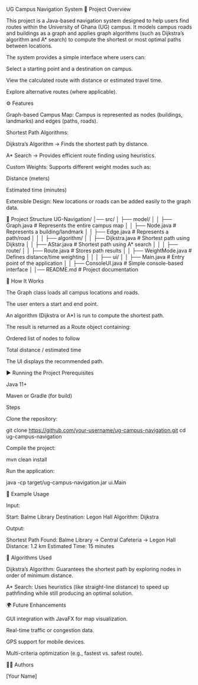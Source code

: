 UG Campus Navigation System
📌 Project Overview

This project is a Java-based navigation system designed to help users find routes within the University of Ghana (UG) campus. It models campus roads and buildings as a graph and applies graph algorithms (such as Dijkstra’s algorithm and A* search) to compute the shortest or most optimal paths between locations.

The system provides a simple interface where users can:

Select a starting point and a destination on campus.

View the calculated route with distance or estimated travel time.

Explore alternative routes (where applicable).

⚙️ Features

Graph-based Campus Map: Campus is represented as nodes (buildings, landmarks) and edges (paths, roads).

Shortest Path Algorithms:

Dijkstra’s Algorithm → Finds the shortest path by distance.

A* Search → Provides efficient route finding using heuristics.

Custom Weights: Supports different weight modes such as:

Distance (meters)

Estimated time (minutes)

Extensible Design: New locations or roads can be added easily to the graph data.

📂 Project Structure
UG-Navigation/
│── src/
│   ├── model/
│   │   ├── Graph.java        # Represents the entire campus map
│   │   ├── Node.java         # Represents a building/landmark
│   │   ├── Edge.java         # Represents a path/road
│   │
│   ├── algorithm/
│   │   ├── Dijkstra.java     # Shortest path using Dijkstra
│   │   ├── AStar.java        # Shortest path using A* search
│   │
│   ├── route/
│   │   ├── Route.java        # Stores path results
│   │   ├── WeightMode.java   # Defines distance/time weighting
│   │
│   ├── ui/
│   │   ├── Main.java         # Entry point of the application
│   │   ├── ConsoleUI.java    # Simple console-based interface
│
│── README.md                 # Project documentation

🚀 How It Works

The Graph class loads all campus locations and roads.

The user enters a start and end point.

An algorithm (Dijkstra or A*) is run to compute the shortest path.

The result is returned as a Route object containing:

Ordered list of nodes to follow

Total distance / estimated time

The UI displays the recommended path.

▶️ Running the Project
Prerequisites

Java 11+

Maven or Gradle (for build)

Steps

Clone the repository:

git clone https://github.com/your-username/ug-campus-navigation.git
cd ug-campus-navigation


Compile the project:

mvn clean install


Run the application:

java -cp target/ug-campus-navigation.jar ui.Main

🧪 Example Usage

Input:

Start: Balme Library
Destination: Legon Hall
Algorithm: Dijkstra


Output:

Shortest Path Found:
Balme Library → Central Cafeteria → Legon Hall
Distance: 1.2 km
Estimated Time: 15 minutes

📖 Algorithms Used

Dijkstra’s Algorithm: Guarantees the shortest path by exploring nodes in order of minimum distance.

A* Search: Uses heuristics (like straight-line distance) to speed up pathfinding while still producing an optimal solution.

🌍 Future Enhancements

GUI integration with JavaFX for map visualization.

Real-time traffic or congestion data.

GPS support for mobile devices.

Multi-criteria optimization (e.g., fastest vs. safest route).

👨‍💻 Authors

[Your Name]
